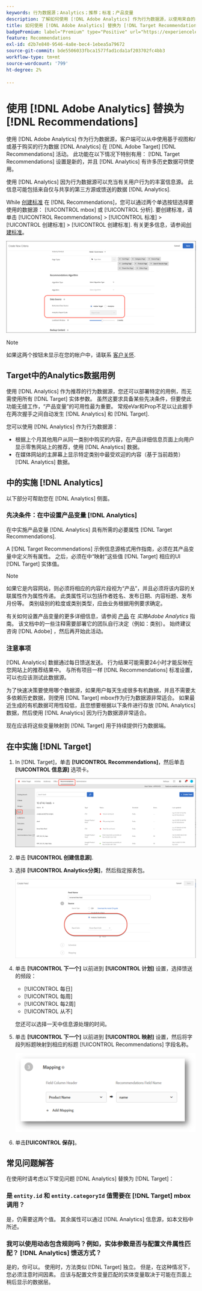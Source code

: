 ```yaml
---
keywords: 行为数据源；Analytics；推荐；标准；产品变量
description: 了解如何使用 [!DNL Adobe Analytics] 作为行为数据源，以使用来自的基于视图和/或基于购买的行为数据 [!DNL Analytics] 在 [!DNL Target Recommendations].
title: 如何使用 [!DNL Adobe Analytics] 替换为 [!DNL Target Recommendations]？
badgePremium: label="Premium" type="Positive" url="https://experienceleague.adobe.com/docs/target/using/introduction/intro.html?lang=en#premium newtab=true" tooltip="See what's included in Target Premium."
feature: Recommendations
exl-id: d2b7e840-9546-4a8e-bec4-1ebea5a79672
source-git-commit: bde5506033fbca1577fad1cda1af203702fc4bb3
workflow-type: tm+mt
source-wordcount: '799'
ht-degree: 2%

---
```


# 使用 [!DNL Adobe Analytics] 替换为 [!DNL Recommendations]

使用 [!DNL Adobe Analytics] 作为行为数据源，客户端可以从中使用基于视图和/或基于购买的行为数据 [!DNL Analytics] 在 [!DNL Adobe Target] [!DNL Recommendations] 活动。 此功能在以下情况下特别有用： [!DNL Target Recommendations] 设置是新的，并且 [!DNL Analytics] 有许多历史数据可供使用。

使用 [!DNL Analytics] 因为行为数据源可以充当有关用户行为的丰富信息源。 此信息可能包括来自仅与共享的第三方源或馈送的数据 [!DNL Analytics].

While [创建标准](/help/main/c-recommendations/c-algorithms/create-new-algorithm.md) 在 [!DNL Recommendations]，您可以通过两个单选按钮选择要使用的数据源： [!UICONTROL mbox] 或 [!UICONTROL 分析]. 要创建标准，请单击 [!UICONTROL Recommendations] > [!UICONTROL 标准] > [!UICONTROL 创建标准] > [!UICONTROL 创建标准]. 有关更多信息，请参阅[创建标准](/help/main/c-recommendations/c-algorithms/create-new-algorithm.md)。

![行为数据源按钮](assets/behavioral-data-source.png)

>[!NOTE]
>
>如果这两个按钮未显示在您的帐户中，请联系 [客户关怀](/help/main/cmp-resources-and-contact-information.md#reference_ACA3391A00EF467B87930A450050077C).

## Target中的Analytics数据用例

使用 [!DNL Analytics] 作为推荐的行为数据源，您还可以部署特定的用例，而无需使用所有 [!DNL Target] 实体参数。 虽然这要求具备某些先决条件，但要使此功能无缝工作，“产品变量”的可用性最为重要。 常规eVar和Prop不足以让此握手在两次握手之间自动发生 [!DNL Analytics] 和 [!DNL Target].

您可以使用 [!DNL Analytics] 作为行为数据源：

* 根据上个月其他用户从同一类别中购买的内容，在产品详细信息页面上向用户显示零售网站上的推荐，使用 [!DNL Analytics] 数据。
* 在媒体网站的主屏幕上显示特定类别中最受欢迎的内容（基于当前趋势） [!DNL Analytics] 数据。

## 中的实施 [!DNL Analytics]

以下部分可帮助您在 [!DNL Analytics] 侧面。

### 先决条件：在中设置产品变量 [!DNL Analytics]

在中实施产品变量 [!DNL Analytics] 具有所需的必要属性 [!DNL Target Recommendations].

A [!DNL Target Recommendations] 示例信息源格式用作指南，必须在其产品变量中定义所有属性。 之后，必须在中“映射”这些值 [!DNL Target] 相应的UI [!DNL Target] 实体值。

>[!NOTE]
>
>如果它是内容网站，则必须将相应的内容片段视为“产品”，并且必须将该内容的关联属性作为属性传递。 此类属性可以包括作者姓名、发布日期、内容标题、发布月份等。 类别级别的粒度或类别类型，应由业务根据用例要求确定。

有关如何设置产品变量的更多详细信息，请参阅 [产品](https://experienceleague.adobe.com/docs/analytics/implementation/vars/page-vars/products.html) 在 *实施Adobe Analytics* 指南。 该文档中的一些注释需要部署它的团队自行决定（例如：类别）。 始终建议咨询 [!DNL Adobe] ，然后再开始此活动。

### 注意事项

[!DNL Analytics] 数据通过每日馈送发送。 行为结果可能需要24小时才能反映在您网站上的推荐结果中。 与所有项目一样 [!DNL Recommendations] 标准设置，可以也应该测试此数据源。

为了快速决策要使用哪个数据源，如果用户每天生成很多有机数据，并且不需要太多依赖历史数据，则使用 [!DNL Target] mbox作为行为数据源非常适合。 如果最近生成的有机数据可用性较低，且您想要根据以下条件进行存放 [!DNL Analytics] 数据，然后使用 [!DNL Analytics] 因为行为数据源非常适合。

现在应该将这些变量映射到 [!DNL Target] 用于持续提供行为数据端。

## 在中实施 [!DNL Target]

1. In [!DNL Target]，单击 **[!UICONTROL Recommendations]**，然后单击 **[!UICONTROL 信息源]** 选项卡。

   ![信息源](/help/main/c-recommendations/c-algorithms/assets/feeds-tab.png)

1. 单击 **[!UICONTROL 创建信息源]**.

1. 选择 **[!UICONTROL Analytics分类]**，然后指定报表包。

   ![Analytics分类选项](/help/main/c-recommendations/c-algorithms/assets/analytics-classifications.png)

1. 单击 **[!UICONTROL 下一个]** 以前进到 **[!UICONTROL 计划]** 设置，选择馈送的频段：

   * [!UICONTROL 每日]
   * [!UICONTROL 每周]
   * [!UICONTROL 每2周]
   * [!UICONTROL 从不]

   您还可以选择一天中信息源处理的时间。

1. 单击 **[!UICONTROL 下一个]** 以前进到  **[!UICONTROL 映射]** 设置，然后将字段列标题映射到相应的标题 [!UICONTROL Recommendations] 字段名称。

   ![映射部分](/help/main/c-recommendations/c-algorithms/assets/mapping.png)

1. 单击&#x200B;**[!UICONTROL 保存]**。

## 常见问题解答

在使用时请考虑以下常见问题 [!DNL Analytics] 替换为 [!DNL Target]：

### 是 `entity.id` 和 `entity.categoryId` 值需要在 [!DNL Target] mbox调用？

是，仍需要这两个值。 其余属性可以通过 [!DNL Analytics] 信息源，如本文档中所述。

### 我可以使用动态包含规则吗？例如，实体参数是否与配置文件属性匹配？ [!DNL Analytics] 馈送方式？

是的，你可以。 使用时，方法类似 [!DNL Target] 独立。 但是，在这种情况下，您必须注意时间因素。 应该与配置文件变量匹配的实体变量取决于可能在页面上稍后显示的数据层。
